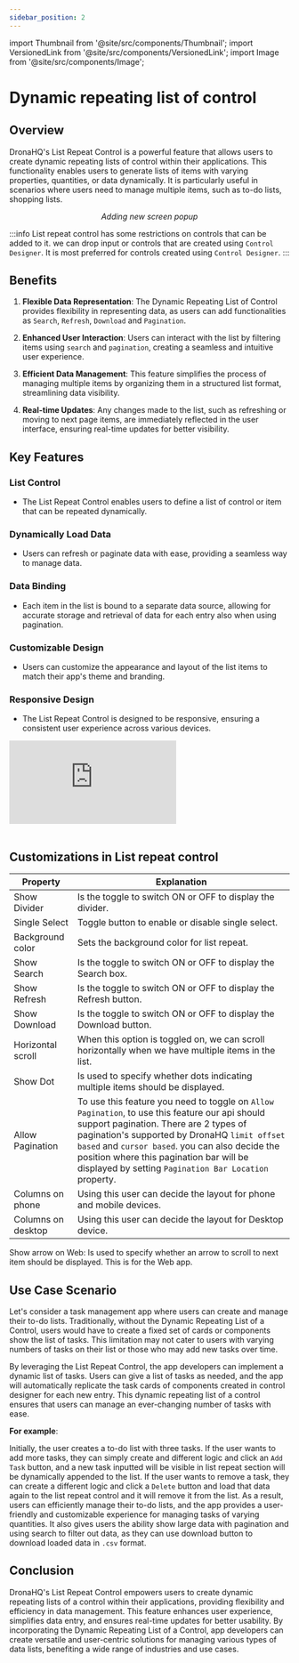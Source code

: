 ```yaml
---
sidebar_position: 2
---
```


import Thumbnail from '@site/src/components/Thumbnail';
import VersionedLink from '@site/src/components/VersionedLink';
import Image from '@site/src/components/Image';

# Dynamic repeating list of control

## Overview
DronaHQ's List Repeat Control is a powerful feature that allows users to create dynamic repeating lists of control within their applications. This functionality enables users to generate lists of items with varying properties, quantities, or data dynamically. It is particularly useful in scenarios where users need to manage multiple items, such as to-do lists, shopping lists.

<figure>
  <Thumbnail src="/img/building-apps-guides/list-repeat/list-repeat.jpeg" alt="Adding new screen popup" />
  <figcaption align = "center"><i>Adding new screen popup</i></figcaption>
</figure>

:::info
List repeat control has some restrictions on controls that can be added to it. we can drop input or controls that are created using `Control Designer`. It is most preferred for controls created using `Control Designer`.
:::

## Benefits

1. **Flexible Data Representation**: The Dynamic Repeating List of Control provides flexibility in representing data, as users can add functionalities as `Search`, `Refresh`, `Download` and `Pagination`.

2. **Enhanced User Interaction**: Users can interact with the list by filtering items using `search` and `pagination`, creating a seamless and intuitive user experience.

3. **Efficient Data Management**: This feature simplifies the process of managing multiple items by organizing them in a structured list format, streamlining data visibility.

4. **Real-time Updates**: Any changes made to the list, such as refreshing or moving to next page items, are immediately reflected in the user interface, ensuring real-time updates for better visibility.

## Key Features

### List Control
- The List Repeat Control enables users to define a list of control or item that can be repeated dynamically.

### Dynamically Load Data
- Users can refresh or paginate data with ease, providing a seamless way to manage data.

### Data Binding
- Each item in the list is bound to a separate data source, allowing for accurate storage and retrieval of data for each entry also when using pagination.

### Customizable Design
- Users can customize the appearance and layout of the list items to match their app's theme and branding.

### Responsive Design
- The List Repeat Control is designed to be responsive, ensuring a consistent user experience across various devices.

<div style={{ position: 'relative', paddingBottom: 'calc(46.33333333333333% + 41px)', height: 0 }}>
  <iframe
    src="https://demo.arcade.software/8yQ2GvV6JfX4pBW5qkC6?embed&show_copy_link=true"
    frameBorder="0"
    loading="lazy"
    allowFullScreen
    style={{ position: 'absolute', top: 0, left: 0, width: '100%', height: '100%', colorScheme: 'light' }}
    webkitallowfullscreen
    mozallowfullscreen
  ></iframe>
</div>
<br/>

## Customizations in List repeat control

| Property | Explanation |
| ------------------ | -----------------------------------|
| Show Divider | Is the toggle to switch ON or OFF to display the divider. |
| Single Select | Toggle button to enable or disable single select. |
| Background color | Sets the background color for list repeat. |
| Show Search | Is the toggle to switch ON or OFF to display the Search box. |
| Show Refresh | Is the toggle to switch ON or OFF to display the Refresh button. |
| Show Download | Is the toggle to switch ON or OFF to display the Download button. |
| Horizontal scroll | When this option is toggled on, we can scroll horizontally when we have multiple items in the list. |
| Show Dot | Is used to specify whether dots indicating multiple items should be displayed. |
| Allow Pagination | To use this feature you need to toggle on `Allow Pagination`, to use this feature our api should support pagination. There are 2 types of pagination's supported by DronaHQ `limit offset based` and `cursor based`. you can also decide the position where this pagination bar will be displayed by setting `Pagination Bar Location` property. |
| Columns on phone | Using this user can decide the layout for phone and mobile devices. |
| Columns on desktop | Using this user can decide the layout for Desktop device. |

Show arrow on Web: Is used to specify whether an arrow to scroll to next item should be displayed. This is for the Web app.

## Use Case Scenario

Let's consider a task management app where users can create and manage their to-do lists. Traditionally, without the Dynamic Repeating List of a Control, users would have to create a fixed set of cards or components show the list of tasks. This limitation may not cater to users with varying numbers of tasks on their list or those who may add new tasks over time.

By leveraging the List Repeat Control, the app developers can implement a dynamic list of tasks. Users can give a list of tasks as needed, and the app will automatically replicate the task cards of components created in control designer for each new entry. This dynamic repeating list of a control ensures that users can manage an ever-changing number of tasks with ease.

**For example**:

Initially, the user creates a to-do list with three tasks.
If the user wants to add more tasks, they can simply create and different logic and click an `Add Task` button, and a new task inputted will be visible in list repeat section will be dynamically appended to the list.
If the user wants to remove a task, they can create a different logic and click a `Delete` button and load that data again to the list repeat control and it will remove it from the list.
As a result, users can efficiently manage their to-do lists, and the app provides a user-friendly and customizable experience for managing tasks of varying quantities.
It also gives users the ability show large data with pagination and using search to filter out data, as they can use download button to download loaded data in `.csv` format.

## Conclusion

DronaHQ's List Repeat Control empowers users to create dynamic repeating lists of  a control within their applications, providing flexibility and efficiency in data management. This feature enhances user experience, simplifies data entry, and ensures real-time updates for better usability. By incorporating the Dynamic Repeating List of a Control, app developers can create versatile and user-centric solutions for managing various types of data lists, benefiting a wide range of industries and use cases.